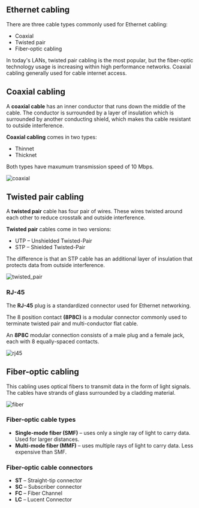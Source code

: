 ## Ethernet cabling

There are three cable types commonly used for Ethernet cabling:
- Coaxial
- Twisted pair
- Fiber-optic cabling

In today's LANs, twisted pair cabling is the most popular, but the fiber-optic technology usage is increasing within high performance networks.
Coaxial cabling generally used for cable internet access.

## Coaxial cabling

A **coaxial cable** has an inner conductor that runs down the middle of the cable.
The conductor is surrounded by a layer of insulation which is surrounded by another conducting shield, which makes tha cable resistant to outside interference.


**Coaxial cabling** comes in two types:
- Thinnet
- Thicknet

Both types have maxumum transmission speed of 10 Mbps.

<img src="https://www.dropbox.com/s/0c6rkdbhjturzea/coaxial.jpg?dl=1" alt="coaxial" class="inline" />

## Twisted pair cabling

A **twisted pair** cable has four pair of wires.
These wires twisted around each other to reduce crosstalk and outside interference.

**Twisted pair** cables come in two versions:
- UTP – Unshielded Twisted-Pair
- STP – Shielded Twisted-Pair

The difference is that an STP cable has an additional layer of insulation that protects data from outside interference.

<img src="https://www.dropbox.com/s/cwsv56onotrwrcc/twisted_pair.jpg?dl=1" alt="twisted_pair" class="inline" />

### RJ-45

The **RJ-45** plug is a standardized connector used for Ethernet networking.

The 8 position contact **(8P8C)** is a modular connector commonly used to terminate twisted pair and multi-conductor flat cable.

An **8P8C** modular connection consists of a male plug and a female jack, each with 8 equally-spaced contacts.

<img src="https://www.dropbox.com/s/m1ccihqert3vqgb/rj45.jpg?dl=1" alt="rj45" class="inline" />

## Fiber-optic cabling

This cabling uses optical fibers to transmit data in the form of light signals.
The cables have strands of glass surrounded by a cladding material.

<img src="https://www.dropbox.com/s/0dfru7lbvngidkk/fiber_optic.jpg?dl=1" alt="fiber" class="inline" />

### Fiber-optic cable types

- **Single-mode fiber (SMF)** – uses only a single ray of light to carry data. Used for larger distances.
- **Multi-mode fiber (MMF)** – uses multiple rays of light to carry data. Less expensive than SMF.

### Fiber-optic cable connectors

- **ST** – Straight-tip connector
- **SC** – Subscriber connector
- **FC** – Fiber Channel
- **LC** – Lucent Connector

